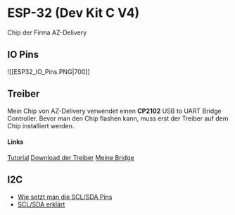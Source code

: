 # ESP-32 (Dev Kit C V4)
Chip der Firma AZ-Delivery

## IO Pins
![[ESP32_IO_Pins.PNG|700]]

## Treiber
Mein Chip von AZ-Delivery verwendet einen **CP2102** USB to UART Bridge Controller. Bevor man den Chip flashen kann, muss erst der Treiber auf dem Chip installiert werden.

#### Links
[Tutorial](https://techexplorations.com/guides/esp32/begin/cp21xxx/)
[Download der Treiber](https://www.silabs.com/developers/usb-to-uart-bridge-vcp-drivers)
[Meine Bridge](https://www.silabs.com/interface/usb-bridges/classic/device.cp2102)


## I2C
- [Wie setzt man die SCL/SDA Pins](https://randomnerdtutorials.com/esp32-i2c-communication-arduino-ide/)
- [SCL/SDA erklärt](https://deepbluembedded.com/esp32-i2c-tutorial-change-pins-i2c-scanner-arduino/)

